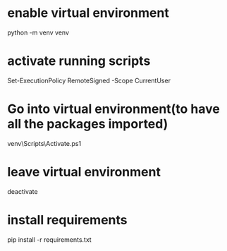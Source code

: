 # enable virtual environment
 python -m venv venv
# activate running scripts
 Set-ExecutionPolicy RemoteSigned -Scope CurrentUser
# Go into virtual environment(to have all the packages imported)
 venv\Scripts\Activate.ps1
# leave virtual environment
 deactivate
# install requirements
pip install -r requirements.txt